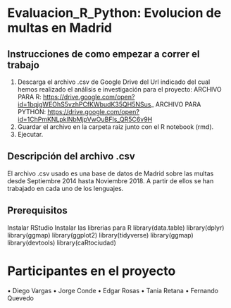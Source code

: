 # Evaluacion_R_Python: Evolucion de multas en Madrid

## Instrucciones de como empezar a correr el trabajo
1.	Descarga el archivo .csv de Google Drive del Url indicado del cual hemos realizado el análisis e investigación para el proyecto: 
      ARCHIVO PARA R: https://drive.google.com/open?id=1bqjgWEOhS5vzhPCfKWbudK35QH5NSus_
      ARCHIVO PARA PYTHON: https://drive.google.com/open?id=1ChPmKNLpklNbMjpVwOuBFls_QR5C6v9H
2.	Guardar el archivo en la carpeta raiz junto con el R notebook (rmd).
3.	Ejecutar.

## Descripción del archivo .csv
El archivo .csv usado es una base de datos de Madrid sobre las multas desde Septiembre 2014 hasta Noviembre 2018. A partir de ellos se han trabajado en cada uno de los lenguajes.

## Prerequisitos
Instalar RStudio
Instalar las librerias para R
  library(data.table)
  library(dplyr)
  library(ggmap)
  library(ggplot2)
  library(tidyverse)
  library(ggmap)
  library(devtools)
  library(caRtociudad)
  
# Participantes en el proyecto
•	Diego Vargas
•	Jorge Conde
•	Edgar Rosas
•	Tania Retana
•	Fernando Quevedo
